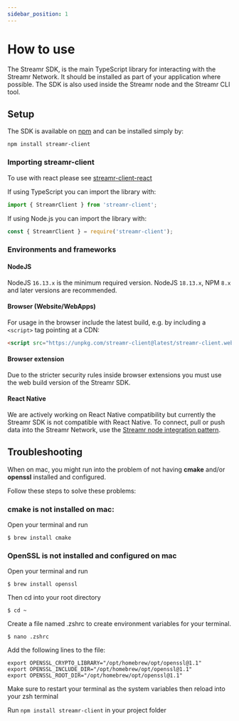 ```yaml
---
sidebar_position: 1
---
```


# How to use
The Streamr SDK, is the main TypeScript library for interacting with the Streamr Network. It should be installed as part of your application where possible. The SDK is also used inside the Streamr node and the Streamr CLI tool.

<!-- TODO explainer on what the SDK is, and how it fits into the network. API ref and so on. Link to Streams section. -->

## Setup
The SDK is available on [npm](https://www.npmjs.com/package/streamr-client) and can be installed simply by:

```
npm install streamr-client
```

### Importing streamr-client
To use with react please see [streamr-client-react](https://github.com/streamr-dev/streamr-client-react)

If using TypeScript you can import the library with:

```js
import { StreamrClient } from 'streamr-client';
```

If using Node.js you can import the library with:

```js
const { StreamrClient } = require('streamr-client');
```

### Environments and frameworks

#### NodeJS
NodeJS `16.13.x` is the minimum required version. NodeJS `18.13.x`, NPM `8.x` and later versions are recommended.

#### Browser (Website/WebApps)
For usage in the browser include the latest build, e.g. by including a `<script>` tag pointing at a CDN:

```html
<script src="https://unpkg.com/streamr-client@latest/streamr-client.web.js"></script>
```

#### Browser extension
Due to the stricter security rules inside browser extensions you must use the web build version of the Streamr SDK.

#### React Native
We are actively working on React Native compatibility but currently the Streamr SDK is not compatible with React Native. To connect, pull or push data into the Streamr Network, use the [Streamr node integration pattern](../connect-apps-and-iot/streamr-node-interface.md).

## Troubleshooting

When on mac, you might run into the problem of not having **cmake** and/or **openssl** installed and configured.

Follow these steps to solve these problems:

### cmake is not installed on mac:
Open your terminal and run

```shell
$ brew install cmake
```

### OpenSSL is not installed and configured on mac

Open your terminal and run

```shell
$ brew install openssl
```

Then cd into your root directory

```shell
$ cd ~
```

Create a file named .zshrc to create environment variables for your terminal.

```shell
$ nano .zshrc
```

Add the following lines to the file:

```
export OPENSSL_CRYPTO_LIBRARY="/opt/homebrew/opt/openssl@1.1"
export OPENSSL_INCLUDE_DIR="/opt/homebrew/opt/openssl@1.1"
export OPENSSL_ROOT_DIR="/opt/homebrew/opt/openssl@1.1"
```

Make sure to restart your terminal as the system variables then reload into your zsh terminal

Run `npm install streamr-client` in your project folder
